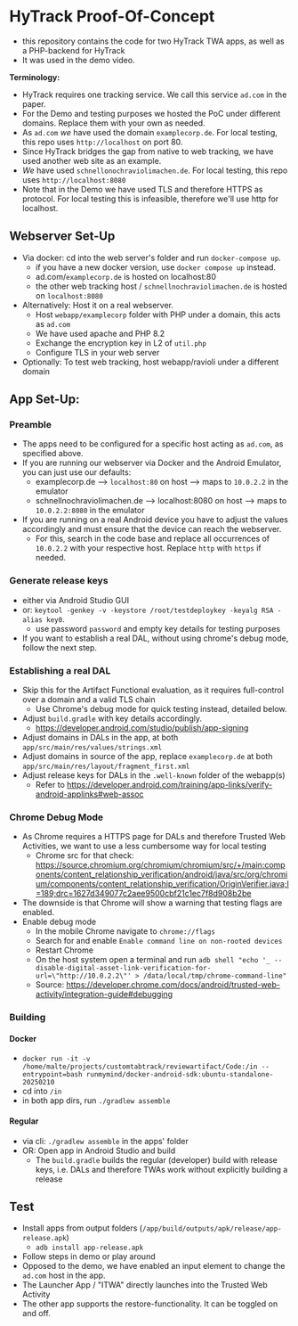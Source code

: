 
# HyTrack Proof-Of-Concept
- this repository contains the code for two HyTrack TWA apps, as well as a PHP-backend for HyTrack
- It was used in the demo video.

**Terminology:**  
- HyTrack requires one tracking service. We call this service `ad.com` in the paper.
- For the Demo and testing purposes we hosted the PoC under different domains. Replace them with your own as needed.
- As `ad.com` *we* have used the domain `examplecorp.de`. For local testing, this repo uses `http://localhost` on port 80.
- Since HyTrack bridges the gap from native to web tracking, we have used another web site as an example.
- *We* have used `schnellonochraviolimachen.de`. For local testing, this repo uses `http://localhost:8080`
- Note that in the Demo we have used TLS and therefore HTTPS as protocol. For local testing this is infeasible, therefore we'll use http for localhost.

## Webserver Set-Up
- Via docker: cd into the web server's folder and run `docker-compose up`. 
  - if you have a new docker version, use `docker compose up` instead.
  - ad.com/`examplecorp.de` is hosted on localhost:80
  - the other web tracking host / `schnellnochraviolimachen.de` is hosted on `localhost:8080`
- Alternatively: Host it on a real webserver.
  - Host `webapp/examplecorp` folder with PHP under a domain, this acts as `ad.com`
  - We have used apache and PHP 8.2
  - Exchange the encryption key in L2 of `util.php` 
  - Configure TLS in your web server
- Optionally: To test web tracking, host webapp/ravioli under a different domain


## App Set-Up:

### Preamble
- The apps need to be configured for a specific host acting as `ad.com`, as specified above.
- If you are running our webserver via Docker and the Android Emulator, you can just use our defaults:
  - examplecorp.de --> `localhost:80` on host --> maps to `10.0.2.2` in the emulator
  - schnellnochraviolimachen.de --> localhost:8080 on host --> maps to `10.0.2.2:8080` in the emulator
- If you are running on a real Android device you have to adjust the values accordingly and must ensure that the device can reach the webserver.
  - For this, search in the code base and replace all occurrences of `10.0.2.2` with your respective host. Replace `http` with `https` if needed.


### Generate release keys
- either via Android Studio GUI
- or: `keytool -genkey -v -keystore /root/testdeploykey -keyalg RSA -alias key0`. 
  - use password `password` and empty key details for testing purposes
- If you want to establish a real DAL, without using chrome's debug mode, follow the next step.

### Establishing a real DAL
- Skip this for the Artifact Functional evaluation, as it requires full-control over a domain and a valid TLS chain
  - Use Chrome's debug mode for quick testing instead, detailed below.
- Adjust `build.gradle` with key details accordingly.
    - https://developer.android.com/studio/publish/app-signing
- Adjust domains in DALs in the app, at both `app/src/main/res/values/strings.xml`
- Adjust domains in source of the app, replace `examplecorp.de` at both `app/src/main/res/layout/fragment_first.xml`
- Adjust release keys for DALs in the `.well-known` folder of the webapp(s)
    - Refer to https://developer.android.com/training/app-links/verify-android-applinks#web-assoc 

### Chrome Debug Mode
- As Chrome requires a HTTPS page for DALs and therefore Trusted Web Activities, we want to use a less cumbersome way for local testing
    - Chrome src for that check: https://source.chromium.org/chromium/chromium/src/+/main:components/content_relationship_verification/android/java/src/org/chromium/components/content_relationship_verification/OriginVerifier.java;l=189;drc=1627d349077c2aee9500cbf21c1ec7f8d908b2be
- The downside is that Chrome will show a warning that testing flags are enabled.
- Enable debug mode
  - In the mobile Chrome navigate to `chrome://flags`
  - Search for and enable `Enable command line on non-rooted devices`
  - Restart Chrome
  - On the host system open a terminal and run `adb shell "echo '_ --disable-digital-asset-link-verification-for-url=\"http://10.0.2.2\"' > /data/local/tmp/chrome-command-line"`
  - Source: https://developer.chrome.com/docs/android/trusted-web-activity/integration-guide#debugging

### Building

#### Docker
- `docker run -it -v /home/malte/projects/customtabtrack/reviewartifact/Code:/in --entrypoint=bash runmymind/docker-android-sdk:ubuntu-standalone-20250210`
- cd into `/in`
- in both app dirs, run `./gradlew assemble`

#### Regular 
- via cli: `./gradlew assemble` in the apps' folder
- OR: Open app in Android Studio and build
    - The `build.gradle` builds the regular (developer) build with release keys, i.e. DALs and therefore TWAs work without explicitly building a release


## Test
- Install apps from output folders (`/app/build/outputs/apk/release/app-release.apk`)
  - `adb install app-release.apk`
- Follow steps in demo or play around
- Opposed to the demo, we have enabled an input element to change the `ad.com` host in the app.
- The Launcher App / "ITWA" directly launches into the Trusted Web Activity
- The other app supports the restore-functionality. It can be toggled on and off.